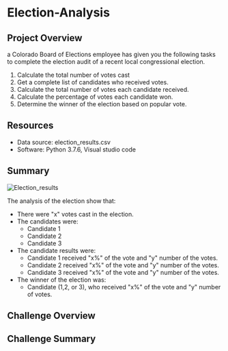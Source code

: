 # Election-Analysis

## Project Overview
a Colorado Board of Elections employee has given you the following tasks to complete the election audit of a recent local congressional election.

1. Calculate the total number of votes cast
2. Get a complete list of candidates who received votes.
3. Calculate the total number of votes each candidate received.
4. Calculate the percentage of votes each candidate won.
5. Determine the winner of the election based on popular vote.

## Resources
- Data source: election_results.csv
- Software: Python 3.7.6, Visual studio code

## Summary

![Election_results](/Resources/election_screeshot.png)

The analysis of the election show that:
- There were "x" votes cast in the election.
- The candidates were:
    - Candidate 1
    - Candidate 2
    - Candidate 3
- The candidate results were:
    - Candidate 1 received "x%" of the vote and "y" number of the votes.
    - Candidate 2 received "x%" of the vote and "y" number of the votes.
    - Candidate 3 received "x%" of the vote and "y" number of the votes.
- The winner of the election was:
    - Candidate (1,2, or 3), who received "x%" of the vote and "y" number of votes.

## Challenge Overview


## Challenge Summary
